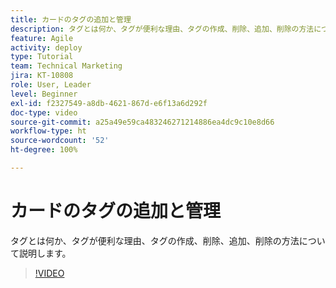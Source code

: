```yaml
---
title: カードのタグの追加と管理
description: タグとは何か、タグが便利な理由、タグの作成、削除、追加、削除の方法について説明します。
feature: Agile
activity: deploy
type: Tutorial
team: Technical Marketing
jira: KT-10808
role: User, Leader
level: Beginner
exl-id: f2327549-a8db-4621-867d-e6f13a6d292f
doc-type: video
source-git-commit: a25a49e59ca483246271214886ea4dc9c10e8d66
workflow-type: ht
source-wordcount: '52'
ht-degree: 100%

---
```


# カードのタグの追加と管理

タグとは何か、タグが便利な理由、タグの作成、削除、追加、削除の方法について説明します。

>[!VIDEO](https://video.tv.adobe.com/v/346807)
